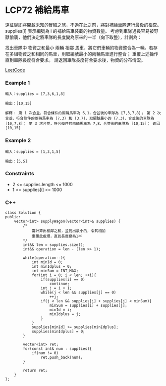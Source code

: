 # LCP72 補給馬車

遠征隊即將開啟未知的冒險之旅，不過在此之前，將對補給車隊進行最後的檢查。supplies[i] 表示編號為 i 的補給馬車裝載的物資數量。 考慮到車隊過長容易被野獸偷襲，他們決定將車隊的長度變為原來的一半（向下取整），計劃為：

找出車隊中 物資之和最小 兩輛 相鄰 馬車，將它們車輛的物資整合為一輛。若存在多組物資之和相同的馬車，則取編號最小的兩輛馬車進行整合；
重覆上述操作直到車隊長度符合要求。
請返回車隊長度符合要求後，物資的分布情況。
 
[LeetCode](https://leetcode.cn/problems/hqCnmP/)

### Example 1

```
輸入：supplies = [7,3,6,1,8]

輸出：[10,15]

解釋： 第 1 次合並，符合條件的兩輛馬車為 6,1，合並後的車隊為 [7,3,7,8]； 第 2 次合並，符合條件的兩輛馬車為 (7,3) 和 (3,7)，取編號最小的 (7,3)，合並後的車隊為 [10,7,8]； 第 3 次合並，符合條件的兩輛馬車為 7,8，合並後的車隊為 [10,15]； 返回 [10,15]
```

### Example 2

```
輸入：supplies = [1,3,1,5]

輸出：[5,5]
```

### Constraints

* 2 <= supplies.length <= 1000
* 1 <= supplies[i] <= 1000

### C++ 

```
class Solution {
public:
    vector<int> supplyWagon(vector<int>& supplies) {
        /*
            需計算出相鄰之和，並找出最小的，令其相加
            重覆此處理，直到長度變為1半
        */
        int&& len = supplies.size();
        int&& operation = len - (len >> 1);

        while(operation--){
            int minId = 0;
            int minIdplus = 0;
            int minSum = INT_MAX;
            for(int i = 0; i < len; ++i){
                if(supplies[i] == 0)
                    continue;
                int j = i + 1;
                while(j < len && supplies[j] == 0)
                    ++j;
                if(j < len && supplies[i] + supplies[j] < minSum){
                    minSum = supplies[i] + supplies[j];
                    minId = i;
                    minIdplus = j;
                }
            }
            supplies[minId] += supplies[minIdplus];
            supplies[minIdplus] = 0;
        }

        vector<int> ret;
        for(const int& num : supplies){
            if(num != 0)
                ret.push_back(num);
        }

        return ret;
    }
};
```